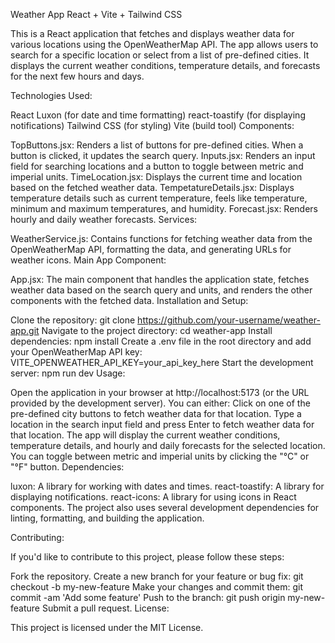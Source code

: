 Weather App
React + Vite + Tailwind CSS

This is a React application that fetches and displays weather data for various locations using the OpenWeatherMap API. The app allows users to search for a specific location or select from a list of pre-defined cities. It displays the current weather conditions, temperature details, and forecasts for the next few hours and days.

Technologies Used:

React
Luxon (for date and time formatting)
react-toastify (for displaying notifications)
Tailwind CSS (for styling)
Vite (build tool)
Components:

TopButtons.jsx: Renders a list of buttons for pre-defined cities. When a button is clicked, it updates the search query.
Inputs.jsx: Renders an input field for searching locations and a button to toggle between metric and imperial units.
TimeLocation.jsx: Displays the current time and location based on the fetched weather data.
TempetatureDetails.jsx: Displays temperature details such as current temperature, feels like temperature, minimum and maximum temperatures, and humidity.
Forecast.jsx: Renders hourly and daily weather forecasts.
Services:

WeatherService.js: Contains functions for fetching weather data from the OpenWeatherMap API, formatting the data, and generating URLs for weather icons.
Main App Component:

App.jsx: The main component that handles the application state, fetches weather data based on the search query and units, and renders the other components with the fetched data.
Installation and Setup:

Clone the repository: git clone https://github.com/your-username/weather-app.git
Navigate to the project directory: cd weather-app
Install dependencies: npm install
Create a .env file in the root directory and add your OpenWeatherMap API key: VITE_OPENWEATHER_API_KEY=your_api_key_here
Start the development server: npm run dev
Usage:

Open the application in your browser at http://localhost:5173 (or the URL provided by the development server).
You can either:
Click on one of the pre-defined city buttons to fetch weather data for that location.
Type a location in the search input field and press Enter to fetch weather data for that location.
The app will display the current weather conditions, temperature details, and hourly and daily forecasts for the selected location.
You can toggle between metric and imperial units by clicking the "°C" or "°F" button.
Dependencies:

luxon: A library for working with dates and times.
react-toastify: A library for displaying notifications.
react-icons: A library for using icons in React components.
The project also uses several development dependencies for linting, formatting, and building the application.

Contributing:

If you'd like to contribute to this project, please follow these steps:

Fork the repository.
Create a new branch for your feature or bug fix: git checkout -b my-new-feature
Make your changes and commit them: git commit -am 'Add some feature'
Push to the branch: git push origin my-new-feature
Submit a pull request.
License:

This project is licensed under the MIT License.